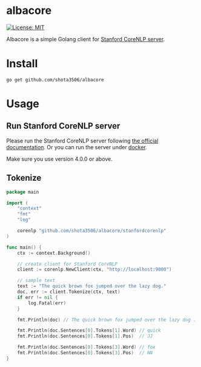 # albacore
[![License: MIT](https://img.shields.io/badge/License-MIT-yellow.svg)](https://opensource.org/licenses/MIT)

Albacore is a simple Golang client for [Stanford CoreNLP server](https://stanfordnlp.github.io/CoreNLP/corenlp-server.html).

# Install
```shell
go get github.com/shota3506/albacore
```

# Usage
## Run Stanford CoreNLP server
Please run the Stanford CoreNLP server following [the official documentation](https://stanfordnlp.github.io/CoreNLP/corenlp-server.html).
Or you can run the server under [docker](https://stanfordnlp.github.io/CoreNLP/other-languages.html#docker).

Make sure you use version 4.0.0 or above.

## Tokenize
```go
package main

import (
	"context"
	"fmt"
	"log"

	corenlp "github.com/shota3506/albacore/stanfordcorenlp"
)

func main() {
	ctx := context.Background()

	// create client for Stanford CoreNLP
	client := corenlp.NewClient(ctx, "http://localhost:9000")

	// sample text
	text := "The quick brown fox jumped over the lazy dog."
	doc, err := client.Tokenize(ctx, text)
	if err != nil {
		log.Fatal(err)
	}

	fmt.Println(doc) // The quick brown fox jumped over the lazy dog .

	fmt.Println(doc.Sentences[0].Tokens[1].Word) // quick
	fmt.Println(doc.Sentences[0].Tokens[1].Pos)  // JJ

	fmt.Println(doc.Sentences[0].Tokens[3].Word) // fox
	fmt.Println(doc.Sentences[0].Tokens[3].Pos)  // NN
}
```

